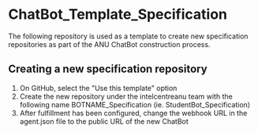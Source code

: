 # ChatBot_Template_Specification

The following repository is used as a template to create new specification repositories as part of the ANU ChatBot construction process.

## Creating a new specification repository
1. On GitHub, select the "Use this template" option
2. Create the new repository under the intelcentreanu team with the following name BOTNAME_Specification (ie. StudentBot_Specification)
3. After fulfillment has been configured, change the webhook URL in the agent.json file to the public URL of the new ChatBot